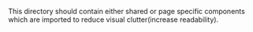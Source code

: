 This directory should contain either shared or page specific components which are imported to reduce visual clutter(increase readability).